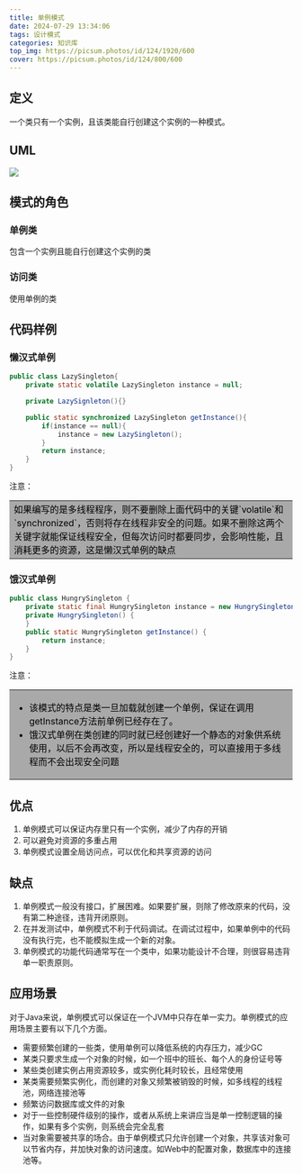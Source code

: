 ```yaml
---
title: 单例模式
date: 2024-07-29 13:34:06
tags: 设计模式
categories: 知识库
top_img: https://picsum.photos/id/124/1920/600
cover: https://picsum.photos/id/124/800/600
---
```


## 定义
一个类只有一个实例，且该类能自行创建这个实例的一种模式。
## UML
![](/img/designMode/yuque_mind.jpeg)
## 模式的角色
### 单例类
包含一个实例且能自行创建这个实例的类
### 访问类
使用单例的类
## 代码样例
### 懒汉式单例
```java
public class LazySingleton{
    private static volatile LazySingleton instance = null;

    private LazySignleton(){}

    public static synchronized LazySingleton getInstance(){
        if(instance == null){
            instance = new LazySingleton();
        }
        return instance;
    }
}
```
注意：
<table><tr><td bgcolor=DarkGray><font color=#000000>如果编写的是多线程程序，则不要删除上面代码中的关键`volatile`和`synchronized`，否则将存在线程非安全的问题。如果不删除这两个关键字就能保证线程安全，但每次访问时都要同步，会影响性能，且消耗更多的资源，这是懒汉式单例的缺点</font></td></table>

### 饿汉式单例
```java
public class HungrySingleton {
    private static final HungrySingleton instance = new HungrySingleton();
    private HungrySingleton() {
    }
    public static HungrySingleton getInstance() {
        return instance;
    }
}
```
注意：
<table><tr><td bgcolor=DarkGray><font color=#000000>

- 该模式的特点是类一旦加载就创建一个单例，保证在调用getInstance方法前单例已经存在了。
- 饿汉式单例在类创建的同时就已经创建好一个静态的对象供系统使用，以后不会再改变，所以是线程安全的，可以直接用于多线程而不会出现安全问题

</font></td></table>

## 优点

1. 单例模式可以保证内存里只有一个实例，减少了内存的开销
2. 可以避免对资源的多重占用
3. 单例模式设置全局访问点，可以优化和共享资源的访问
## 缺点

1. 单例模式一般没有接口，扩展困难。如果要扩展，则除了修改原来的代码，没有第二种途径，违背开闭原则。
2. 在并发测试中，单例模式不利于代码调试。在调试过程中，如果单例中的代码没有执行完，也不能模拟生成一个新的对象。
3. 单例模式的功能代码通常写在一个类中，如果功能设计不合理，则很容易违背单一职责原则。
## 应用场景
对于Java来说，单例模式可以保证在一个JVM中只存在单一实力。单例模式的应用场景主要有以下几个方面。

- 需要频繁创建的一些类，使用单例可以降低系统的内存压力，减少GC
- 某类只要求生成一个对象的时候，如一个班中的班长、每个人的身份证号等
- 某些类创建实例占用资源较多，或实例化耗时较长，且经常使用
- 某类需要频繁实例化，而创建的对象又频繁被销毁的时候，如多线程的线程池，网络连接池等
- 频繁访问数据库或文件的对象
- 对于一些控制硬件级别的操作，或者从系统上来讲应当是单一控制逻辑的操作，如果有多个实例，则系统会完全乱套
- 当对象需要被共享的场合。由于单例模式只允许创建一个对象，共享该对象可以节省内存，并加快对象的访问速度。如Web中的配置对象，数据库中的连接池等。
